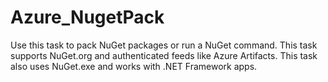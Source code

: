 # Azure_NugetPack
Use this task to pack NuGet packages or run a NuGet command. This task supports NuGet.org and authenticated feeds like Azure Artifacts. This task also uses NuGet.exe and works with .NET Framework apps. 
